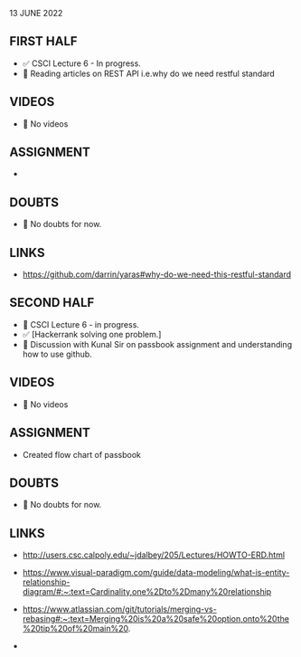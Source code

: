 13 JUNE 2022

## FIRST HALF

- ✅ CSCI Lecture 6 - In progress. 
- 🚧 Reading articles on REST API i.e.why do we need restful standard

## VIDEOS

- 🚫 No videos

## ASSIGNMENT

- 

## DOUBTS

- 🚫 No doubts for now.

## LINKS

- https://github.com/darrin/yaras#why-do-we-need-this-restful-standard

## SECOND HALF

- 🚧 CSCI Lecture 6 -  in progress. 
- ✅ [Hackerrank solving one problem.]
- 🚧 Discussion with Kunal Sir on passbook assignment and understanding how to use github.

## VIDEOS

- 🚫 No videos

## ASSIGNMENT

- Created flow chart of passbook

## DOUBTS

- 🚫 No doubts for now.

## LINKS

- http://users.csc.calpoly.edu/~jdalbey/205/Lectures/HOWTO-ERD.html
- https://www.visual-paradigm.com/guide/data-modeling/what-is-entity-relationship-diagram/#:~:text=Cardinality,one%2Dto%2Dmany%20relationship
- https://www.atlassian.com/git/tutorials/merging-vs-rebasing#:~:text=Merging%20is%20a%20safe%20option,onto%20the%20tip%20of%20main%20.

- 
 

